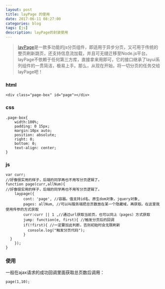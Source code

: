 ```yaml
---
layout: post
title: layPage 的使用
date: 2017-06-11 08:27:00
categories: blog
tags: [js]
description: layPage的封装使用
---
```



> [layPage](https://github.com/sentsin/laypage)是一款多功能的js分页组件，即适用于异步分页，又可用于传统的整页刷新跳页，还支持信息流加载，并且可无缝迁移至Node.js平台。layPage不依赖于任何第三方库，直接拿来用即可，它的接口继承了layui系列组件的一贯简洁，极易上手。那么，从现在开始，将一切分页的任务交给layPage吧！



### html

~~~
<div class="page-box" id="page"></div>
~~~

### css

~~~
.page-box{
    width:100%;
    padding: 0 15px;
    margin:10px auto;
    position: absolute;
    right: 0;
    bottom: 0;
    text-align: center;
}
~~~

### js

~~~
var curr;
//好像很实用的样子，后端的同学再也不用写分页逻辑了。
function page(curr,allNum){
//好像很实用的样子，后端的同学再也不用写分页逻辑了。
	laypage({
		cont: 'page', //容器。值支持id名、原生dom对象，jquery对象,
		pages: allNum, //可以叫服务端把总页数放在某一个隐藏域，再获取。在这里我使用传参的方式获取
		curr:curr || 1 ,//通过url获取当前页，也可以同上（pages）方式获取
		jump: function(e, first){ //触发分页后的回调
		if(!first){ //一定要加此判断，否则初始时会无限刷新
		  console.log("触发分页代码");
		}
  }
	});
}
~~~


### 使用

一般在ajax请求的成功回调里面获取总页数后调用：
~~~
page(1,10);
~~~

